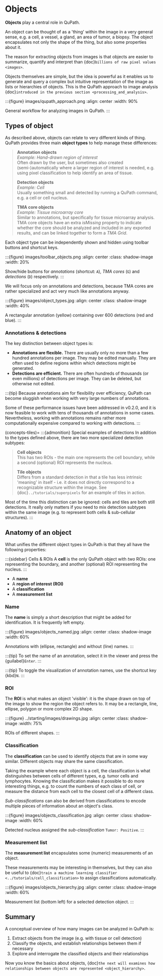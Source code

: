 # Objects

**Objects** play a central role in QuPath.

An object can be thought of as a 'thing' within the image in a very general sense, e.g. a cell, a vessel, a gland, an area of tumor, a biopsy.
The object encapsulates not only the shape of the thing, but also some properties about it.

The reason for extracting objects from images is that objects are easier to summarize, quantify and interpret than {doc}`billions of raw pixel values <images>`.

Objects themselves are simple, but the idea is powerful as it enables us to generate and query a complex but intuitive representation of the image as lists or hierarchies of objects.
This is the QuPath approach to image analysis {doc}`introduced in the previous section <processing_and_analysis>`.

:::{figure} images/qupath_approach.png
:align: center
:width: 90%

General workflow for analyzing images in QuPath.
:::

## Types of object

As described above, objects can relate to very different kinds of thing.
QuPath provides three main **object types** to help manage these differences:

> **Annotation objects** <br />
> *Example: Hand-drawn region of interest* <br />
> Often drawn by the user, but sometimes also created (semi-)automatically where a larger region of interest is needed, e.g. using pixel classification to help identify an area of tissue.
>
> **Detection objects** <br />
> *Example: Cell* <br />
> Usually something small and detected by running a QuPath command, e.g. a cell or cell nucleus.
>
> **TMA core objects** <br />
> *Example: Tissue microarray core* <br />
> Similar to annotations, but specifically for tissue microarray analysis.
> TMA core objects have an extra *isMissing* property to indicate whether the core should be analyzed and included in any exported results, and can be linked together to form a *TMA Grid*.

Each object type can be independently shown and hidden using toolbar buttons and shortcut keys.

:::{figure} images/toolbar_objects.png
:align: center
:class: shadow-image
:width: 20%

Show/hide buttons for *annotations* (shortcut: `A`), *TMA cores* (`G`) and *detections* (`D`) respectively.
:::

We will focus only on annotations and detections, because TMA cores are rather specialized and act very much like annotations anyway.

:::{figure} images/object_types.jpg
:align: center
:class: shadow-image
:width: 40%

A rectangular annotation (yellow) containing over 600 detections (red and blue).
:::

### Annotations & detections

The key distinction between object types is:

- **Annotations are flexible.**
  There are usually only no more than a few hundred annotations per image.
  They may be edited manually.
  They are often used to define regions within which detections might be generated.
- **Detections are efficient.**
  There are often hundreds of thousands (or even millions) of detections per image.
  They can be deleted, but otherwise not edited.

:::{tip}
Because annotations aim for flexibility over efficiency, QuPath can become sluggish when working with very large numbers of annotations.

Some of these performance issues have been addressed in v0.2.0, and it is now feasible to work with tens of thousands of annotations in some cases.
Nevertheless, working with annotations remains rather more computationally expensive compared to working with detections.
:::

(concepts-tiles)=
:::{admonition} Special examples of detections
In addition to the types defined above, there are two more specialized detection subtypes:

> **Cell objects** <br />
> This has two ROIs - the main one represents the cell boundary, while a second (optional) ROI represents the nucleus.
>
>
> **Tile objects** <br />
> Differs from a standard detection in that a tile has less intrinsic 'meaning' in itself - i.e. it does not directly correspond to a recognizable structure within the image.
> See {doc}`../tutorials/superpixels` for an example of tiles in action.

Most of the time this distinction can be ignored: cells and tiles are both still detections.
It really only matters if you need to mix detection subtypes within the same image (e.g. to represent both cells & sub-cellular structures).
:::

## Anatomy of an object

What unifies the different object types in QuPath is that they all have the following properties:

:::{sidebar} Cells & ROIs
A **cell** is the only QuPath object with *two* ROIs: one representing the boundary, and another (optional) ROI representing the nucleus.
:::

- A **name**
- A **region of interest (ROI)**
- A **classification**
- A **measurement list**

### Name

The **name** is simply a short description that might be added for identification.
It is frequently left empty.

:::{figure} images/objects_named.jpg
:align: center
:class: shadow-image
:width: 60%

Annotations with (ellipse, rectangle) and without (line) names.
:::

:::{tip}
To set the name of an annotation, select it in the viewer and press the {guilabel}`Enter`.
:::

:::{tip}
To toggle the visualization of annotation names, use the shortcut key {kbd}`N`.
:::

### ROI

The **ROI** is what makes an object 'visible': it is the shape drawn on top of the image to show the region the object refers to.
It may be a rectangle, line, ellipse, polygon or more complex 2D shape.

:::{figure} ../starting/images/drawings.jpg
:align: center
:class: shadow-image
:width: 75%

ROIs of different shapes.
:::

### Classification

The **classification** can be used to identify objects that are in some way similar.
Different objects may share the same classification.

Taking the example where each object is a cell, the classification is what distinguishes between cells of different types, e.g. tumor cells and lymphocytes.
Knowing the classification makes it possible to do more interesting things, e.g. to count the numbers of each class of cell, or measure the distance from each cell to the closest cell of a different class.

*Sub-classifications* can also be derived from classifications to encode multiple pieces of information about an object's class.

:::{figure} images/objects_classification.jpg
:align: center
:class: shadow-image
:width: 60%

Detected nucleus assigned the *sub-classification* `Tumor: Positive`.
:::

### Measurement list

The **measurement list** encapsulates some (numeric) measurements of an object.

These measurements may be interesting in themselves, but they can also be useful to {doc}`train a machine learning classifier <../tutorials/cell_classification>` to assign classifications automatically.

:::{figure} images/objects_hierarchy.jpg
:align: center
:class: shadow-image
:width: 60%

Measurement list (bottom left) for a selected detection object.
:::

## Summary

A conceptual overview of how many images can be analyzed in QuPath is:

1. Extract objects from the image (e.g. with tissue or cell detection)
2. Classify the objects, and establish relationships between them if necessary
3. Explore and interrogate the classified objects and their relationships

Now you know the basics about objects, {doc}`the next will examines how relationships between objects are represented <object_hierarchy>`.
